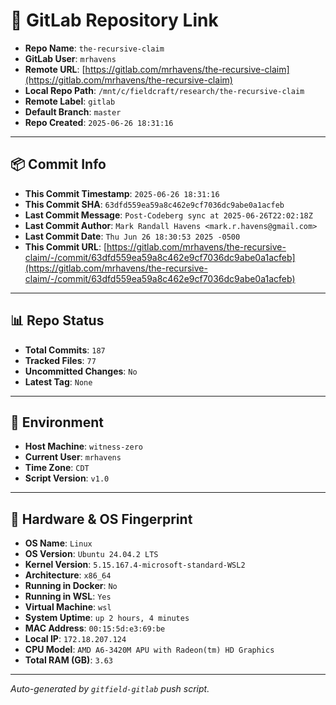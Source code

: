 # 🔗 GitLab Repository Link

- **Repo Name**: `the-recursive-claim`
- **GitLab User**: `mrhavens`
- **Remote URL**: [https://gitlab.com/mrhavens/the-recursive-claim](https://gitlab.com/mrhavens/the-recursive-claim)
- **Local Repo Path**: `/mnt/c/fieldcraft/research/the-recursive-claim`
- **Remote Label**: `gitlab`
- **Default Branch**: `master`
- **Repo Created**: `2025-06-26 18:31:16`

---

## 📦 Commit Info

- **This Commit Timestamp**: `2025-06-26 18:31:16`
- **This Commit SHA**: `63dfd559ea59a8c462e9cf7036dc9abe0a1acfeb`
- **Last Commit Message**: `Post-Codeberg sync at 2025-06-26T22:02:18Z`
- **Last Commit Author**: `Mark Randall Havens <mark.r.havens@gmail.com>`
- **Last Commit Date**: `Thu Jun 26 18:30:53 2025 -0500`
- **This Commit URL**: [https://gitlab.com/mrhavens/the-recursive-claim/-/commit/63dfd559ea59a8c462e9cf7036dc9abe0a1acfeb](https://gitlab.com/mrhavens/the-recursive-claim/-/commit/63dfd559ea59a8c462e9cf7036dc9abe0a1acfeb)

---

## 📊 Repo Status

- **Total Commits**: `187`
- **Tracked Files**: `77`
- **Uncommitted Changes**: `No`
- **Latest Tag**: `None`

---

## 🧽 Environment

- **Host Machine**: `witness-zero`
- **Current User**: `mrhavens`
- **Time Zone**: `CDT`
- **Script Version**: `v1.0`

---

## 🧬 Hardware & OS Fingerprint

- **OS Name**: `Linux`
- **OS Version**: `Ubuntu 24.04.2 LTS`
- **Kernel Version**: `5.15.167.4-microsoft-standard-WSL2`
- **Architecture**: `x86_64`
- **Running in Docker**: `No`
- **Running in WSL**: `Yes`
- **Virtual Machine**: `wsl`
- **System Uptime**: `up 2 hours, 4 minutes`
- **MAC Address**: `00:15:5d:e3:69:be`
- **Local IP**: `172.18.207.124`
- **CPU Model**: `AMD A6-3420M APU with Radeon(tm) HD Graphics`
- **Total RAM (GB)**: `3.63`

---

_Auto-generated by `gitfield-gitlab` push script._
